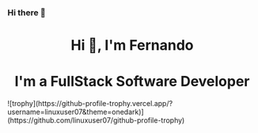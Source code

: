 ### Hi there 👋
<h1 align="center">Hi 👋, I'm Fernando</h1>
<h1 align="center">I'm a FullStack Software Developer</h1>
![trophy](https://github-profile-trophy.vercel.app/?username=linuxuser07&theme=onedark)](https://github.com/linuxuser07/github-profile-trophy)

<!--
**linuxuser07/linuxuser07** is a ✨ _special_ ✨ repository because its `README.md` (this file) appears on your GitHub profile.

Here are some ideas to get you started:

- 🔭 I’m currently working on ...
- 🌱 I’m currently learning ...
- 👯 I’m looking to collaborate on ...
- 🤔 I’m looking for help with ...
- 💬 Ask me about ...
- 📫 How to reach me: ...
- 😄 Pronouns: ...
- ⚡ Fun fact: ...
-->
